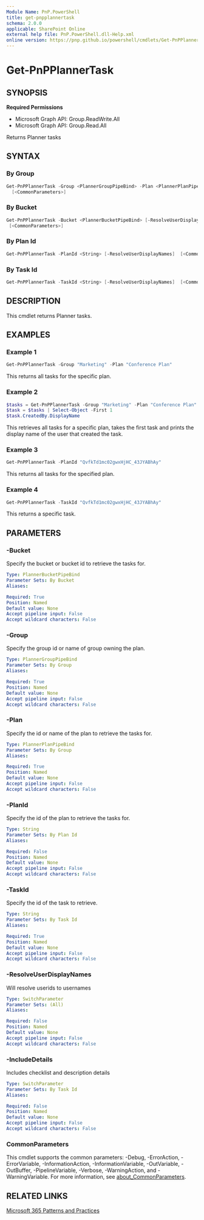 ```yaml
---
Module Name: PnP.PowerShell
title: get-pnpplannertask
schema: 2.0.0
applicable: SharePoint Online
external help file: PnP.PowerShell.dll-Help.xml
online version: https://pnp.github.io/powershell/cmdlets/Get-PnPPlannerTask.html
---
```

 
# Get-PnPPlannerTask

## SYNOPSIS

**Required Permissions**

  * Microsoft Graph API: Group.ReadWrite.All
  * Microsoft Graph API: Group.Read.All

Returns Planner tasks

## SYNTAX

### By Group
```powershell
Get-PnPPlannerTask -Group <PlannerGroupPipeBind> -Plan <PlannerPlanPipeBind> [-ResolveUserDisplayNames]
  [<CommonParameters>]
```

### By Bucket
```powershell
Get-PnPPlannerTask -Bucket <PlannerBucketPipeBind> [-ResolveUserDisplayNames] 
 [<CommonParameters>]
```

### By Plan Id
```powershell
Get-PnPPlannerTask -PlanId <String> [-ResolveUserDisplayNames]  [<CommonParameters>]
```

### By Task Id
```powershell
Get-PnPPlannerTask -TaskId <String> [-ResolveUserDisplayNames]  [<CommonParameters>]
```

## DESCRIPTION
This cmdlet returns Planner tasks.

## EXAMPLES

### Example 1
```powershell
Get-PnPPlannerTask -Group "Marketing" -Plan "Conference Plan"
```

This returns all tasks for the specific plan.

### Example 2
```powershell
$tasks = Get-PnPPlannerTask -Group "Marketing" -Plan "Conference Plan" -ResolveUserDisplayNames
$task = $tasks | Select-Object -First 1
$task.CreatedBy.DisplayName 
```

This retrieves all tasks for a specific plan, takes the first task and prints the display name of the user that created the task.

### Example 3
```powershell
Get-PnPPlannerTask -PlanId "QvfkTd1mc02gwxHjHC_43JYABhAy"
```

This returns all tasks for the specified plan.

### Example 4
```powershell
Get-PnPPlannerTask -TaskId "QvfkTd1mc02gwxHjHC_43JYABhAy"
```

This returns a specific task.

## PARAMETERS

### -Bucket
Specify the bucket or bucket id to retrieve the tasks for.

```yaml
Type: PlannerBucketPipeBind
Parameter Sets: By Bucket
Aliases:

Required: True
Position: Named
Default value: None
Accept pipeline input: False
Accept wildcard characters: False
```

### -Group
Specify the group id or name of group owning the plan.

```yaml
Type: PlannerGroupPipeBind
Parameter Sets: By Group
Aliases:

Required: True
Position: Named
Default value: None
Accept pipeline input: False
Accept wildcard characters: False
```

### -Plan
Specify the id or name of the plan to retrieve the tasks for.

```yaml
Type: PlannerPlanPipeBind
Parameter Sets: By Group
Aliases:

Required: True
Position: Named
Default value: None
Accept pipeline input: False
Accept wildcard characters: False
```

### -PlanId
Specify the id of the plan to retrieve the tasks for.

```yaml
Type: String
Parameter Sets: By Plan Id
Aliases:

Required: False
Position: Named
Default value: None
Accept pipeline input: False
Accept wildcard characters: False
```

### -TaskId
Specify the id of the task to retrieve.

```yaml
Type: String
Parameter Sets: By Task Id
Aliases:

Required: True
Position: Named
Default value: None
Accept pipeline input: False
Accept wildcard characters: False
```

### -ResolveUserDisplayNames
Will resolve userids to usernames

```yaml
Type: SwitchParameter
Parameter Sets: (All)
Aliases:

Required: False
Position: Named
Default value: None
Accept pipeline input: False
Accept wildcard characters: False
```

### -IncludeDetails
Includes checklist and description details

```yaml
Type: SwitchParameter
Parameter Sets: By Task Id
Aliases:

Required: False
Position: Named
Default value: None
Accept pipeline input: False
Accept wildcard characters: False
```

### CommonParameters
This cmdlet supports the common parameters: -Debug, -ErrorAction, -ErrorVariable, -InformationAction, -InformationVariable, -OutVariable, -OutBuffer, -PipelineVariable, -Verbose, -WarningAction, and -WarningVariable. For more information, see [about_CommonParameters](http://go.microsoft.com/fwlink/?LinkID=113216).

## RELATED LINKS

[Microsoft 365 Patterns and Practices](https://aka.ms/m365pnp)


